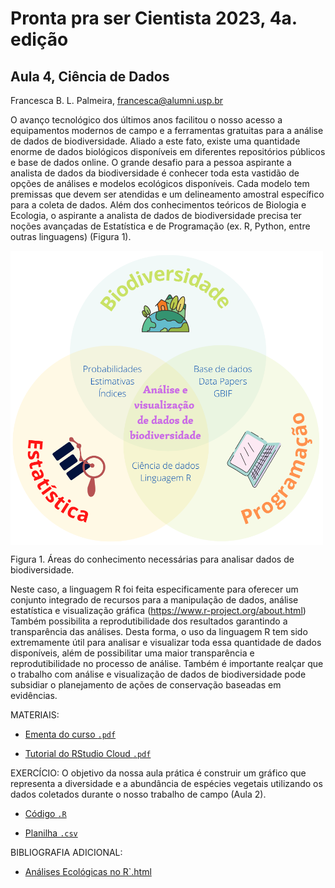 # Pronta pra ser Cientista 2023, 4a. edição

## Aula 4, Ciência de Dados
Francesca B. L. Palmeira, francesca@alumni.usp.br 

O avanço tecnológico dos últimos anos facilitou o nosso acesso a equipamentos modernos de campo e a ferramentas gratuitas para a análise de dados de biodiversidade. Aliado a este fato, existe uma quantidade enorme de dados biológicos disponíveis em diferentes repositórios públicos e base de dados online. O grande desafio para a pessoa aspirante a analista de dados da biodiversidade é conhecer toda esta vastidão de opções de análises e modelos ecológicos disponíveis. Cada modelo tem premissas que devem ser atendidas e um delineamento amostral específico para a coleta de dados. Além dos conhecimentos teóricos de Biologia e Ecologia, o aspirante a analista de dados de biodiversidade precisa ter noções avançadas de Estatística e de Programação (ex. R, Python, entre outras linguagens) (Figura 1).

<img src="https://github.com/fblpalmeira/pronta_cientista/blob/main/data/fig1_pronta.png" align="center" width = "500px"/>

Figura 1.  Áreas do conhecimento necessárias para analisar dados de biodiversidade.

Neste caso, a linguagem R foi feita especificamente para oferecer um conjunto integrado de recursos para a manipulação de dados, análise estatística e visualização gráfica (https://www.r-project.org/about.html) Também possibilita a reprodutibilidade dos resultados garantindo a transparência das análises. Desta forma, o uso da linguagem R tem sido extremamente útil para analisar e visualizar toda essa quantidade de dados disponíveis, além de possibilitar uma maior transparência e reprodutibilidade no processo de análise. Também é importante realçar que o trabalho com análise e visualização de dados de biodiversidade pode subsidiar o planejamento de ações de conservação baseadas em evidências.

MATERIAIS:

- [Ementa do curso `.pdf`]()

- [Tutorial do RStudio Cloud `.pdf`](https://github.com/fblpalmeira/SBMGC_2021/blob/main/doc/2_Tutorial_RStudioCloud_Pronta_Cientista_2021.pdf)
 
EXERCÍCIO: O objetivo da nossa aula prática é construir um gráfico que representa a diversidade e a abundância de espécies vegetais utilizando os dados coletados durante o nosso trabalho de campo (Aula 2).

- [Código `.R`]()

- [Planilha `.csv`]()

BIBLIOGRAFIA ADICIONAL:

- [Análises Ecológicas no R`.html](https://analises-ecologicas.com/index.html)
